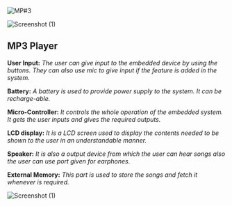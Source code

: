 
![MP#3](https://user-images.githubusercontent.com/75168665/154830529-5d7666f9-37a3-4236-a9ce-a05a9b644dee.jpeg)

![Screenshot (1)](https://user-images.githubusercontent.com/75168665/154830209-2093a7c3-dda5-4c67-a187-d08f76b9ed9c.png)


## MP3 Player

**User Input:** *The user can give input to the embedded device by using the buttons. They can also use mic to give input if the feature is added in the system.* 

**Battery:** *A battery is used to provide power supply to the system. It can be recharge-able.* 

**Micro-Controller:** *It controls the whole operation of the embedded system. It gets the user inputs and gives the required outputs.* 

**LCD display:** *It is a LCD screen used to display the contents needed to be shown to the user in an understandable manner.*

**Speaker:** *It is also a output device from which the user can hear songs also the user can use port given for earphones.*

**External Memory:** *This part is used to store the songs and fetch it whenever is required.*



 
![Screenshot (1)](https://user-images.githubusercontent.com/75168665/154830188-2fe89cd1-af77-4042-aa9c-07617dad74c6.png)
